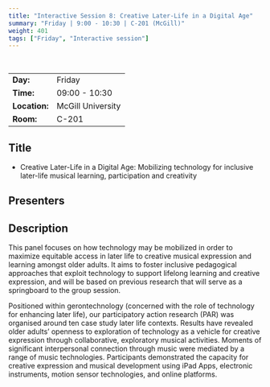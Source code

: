 ```yaml
---
title: "Interactive Session 8: Creative Later-Life in a Digital Age"
summary: "Friday | 9:00 - 10:30 | C-201 (McGill)"
weight: 401
tags: ["Friday", "Interactive session"]
---
```


<br>

|               |                   |
| ------------- | ----------------- |
| **Day:**      | Friday            |
| **Time:**     | 09:00 - 10:30     |
| **Location:** | McGill University |
| **Room:**     | C-201             |

## Title

- Creative Later-Life in a Digital Age: Mobilizing technology for inclusive later-life musical learning, participation and creativity

## Presenters

<!-- - [Andrea Creech]({{< relref "/authors/amanda-creech" >}}) -->
<!-- - [Isabelle Cossette]({{< relref "/authors/isabelle-cossette" >}}) -->
<!-- - [Lee Willingham]({{ relref "/author/lee-willingham" }}) -->
<!-- - [Susan O'Neill]({{ relref "/author/susan-oneill" }}) -->

## Description

This panel focuses on how technology may be mobilized in order to maximize equitable access in later life to creative musical expression and learning amongst older adults. It aims to foster inclusive pedagogical approaches that exploit technology to support lifelong learning and creative expression, and will be based on previous research that will serve as a springboard to the group session.

Positioned within gerontechnology (concerned with the role of technology for enhancing later life), our participatory action research (PAR) was organised around ten case study later life contexts. Results have revealed older adults’ openness to exploration of technology as a vehicle for creative expression through collaborative, exploratory musical activities. Moments of significant interpersonal connection through music were mediated by a range of music technologies. Participants demonstrated the capacity for creative expression and musical development using iPad Apps, electronic instruments, motion sensor technologies, and online platforms.
